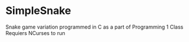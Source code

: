 # SimpleSnake
Snake game variation programmed in C as a part of Programming 1 Class
Requiers NCurses to run
